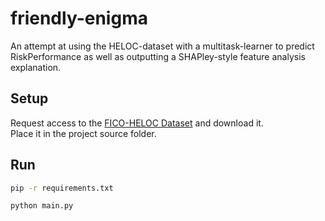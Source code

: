 # friendly-enigma
An attempt at using the HELOC-dataset with a multitask-learner to predict RiskPerformance as well as outputting a SHAPley-style feature analysis explanation.

## Setup
Request access to the [FICO-HELOC Dataset](https://community.fico.com/s/explainable-machine-learning-challenge?tabset-3158a=2) and download it.  
Place it in the project source folder.

## Run
```bash
pip -r requirements.txt

python main.py
```
